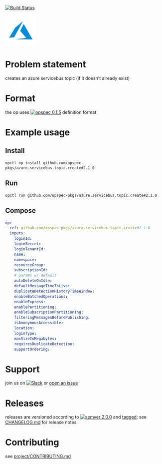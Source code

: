 [![Build Status](https://travis-ci.org/opspec-pkgs/azure.servicebus.topic.create.svg?branch=master)](https://travis-ci.org/opspec-pkgs/azure.servicebus.topic.create)

<img src="icon.svg" alt="icon" height="100px">

# Problem statement

creates an azure servicebus topic (if it doesn't already exist)

# Format

the op uses [![opspec 0.1.5](https://img.shields.io/badge/opspec-0.1.5-brightgreen.svg?colorA=6b6b6b&colorB=fc16be)](https://opspec.io/0.1.5) definition format

# Example usage

## Install

```shell
opctl op install github.com/opspec-pkgs/azure.servicebus.topic.create#2.1.0
```

## Run

```
opctl run github.com/opspec-pkgs/azure.servicebus.topic.create#2.1.0
```

## Compose

```yaml
op:
  ref: github.com/opspec-pkgs/azure.servicebus.topic.create#2.1.0
  inputs:
    loginId:
    loginSecret:
    loginTenantId:
    name:
    namespace:
    resourceGroup:
    subscriptionId:
    # params w/ default
    autoDeleteOnIdle:
    defaultMessageTimeToLive:
    duplicateDetectionHistoryTimeWindow:
    enableBatchedOperations:
    enableExpress:
    enablePartitioning:
    enableSubscriptionPartitioning:
    filteringMessagesBeforePublishing:
    isAnonymousAccessible:
    location:
    loginType:
    maxSizeInMegabytes:
    requiresDuplicateDetection:
    supportOrdering:
```

# Support

join us on
[![Slack](https://opctl-slackin.herokuapp.com/badge.svg)](https://opctl-slackin.herokuapp.com/)
or
[open an issue](https://github.com/opspec-pkgs/azure.servicebus.topic.create/issues)

# Releases

releases are versioned according to
[![semver 2.0.0](https://img.shields.io/badge/semver-2.0.0-brightgreen.svg)](http://semver.org/spec/v2.0.0.html)
and [tagged](https://git-scm.com/book/en/v2/Git-Basics-Tagging); see
[CHANGELOG.md](CHANGELOG.md) for release notes

# Contributing

see
[project/CONTRIBUTING.md](https://github.com/opspec-pkgs/project/blob/master/CONTRIBUTING.md)
